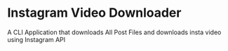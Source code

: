 # Instagram Video Downloader
 A CLI Application that downloads All Post Files and downloads insta video  using Instagram API
